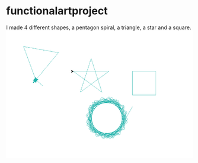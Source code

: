 # functionalartproject
I made 4 different shapes, a pentagon spiral, a triangle, a star and a square.
![SE](Capture.PNG)
